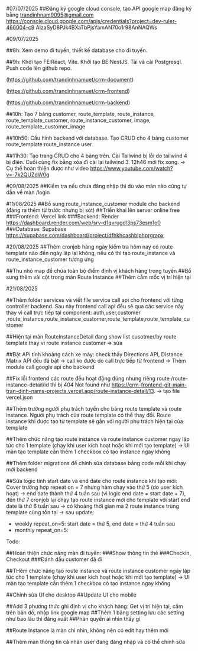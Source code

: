 #07/07/2025
##Đăng ký google cloud console, tạo API google map đăng ký bằng trandinhnam9095@gmail.com
https://console.cloud.google.com/apis/credentials?project=dev-ruler-466004-c9
AIzaSyD8PJk4BXaTbPjsYamAN70o1r98AnNAQWs

#09/07/2025

##8h: Xem demo đi tuyến, thiết kế database cho đi tuyến.

##9h: Khởi tạo FE:React, Vite. Khởi tạo BE:NestJS. Tải và cài Postgresql. Push code lên github repo.

(https://github.com/trandinhnamuet/crm-document)

(https://github.com/trandinhnamuet/crm-frontend)

(https://github.com/trandinhnamuet/crm-backend)

##10h: Tạo 7 bảng customer, route_template, route_instance, route_template_customer, route_instance_customer, image, route_template_customer_image

##10h50: Cấu hình backend với database. Tạo CRUD cho 4 bảng customer route_template route_instance user

##11h30: Tạo trang CRUD cho 4 bảng trên. Cài Tailwind bị lỗi do tailwind 4 bị điên. Cuối cùng fix bằng xóa đi cài lại tailwind 3. 12h46 mới fix xong. -> Cụ thể hoàn thiện được như video https://www.youtube.com/watch?v=-7k2QUZdW0g

#09/08/2025
##Kiểm tra nếu chưa đăng nhập thì dù vào màn nào cũng tự dẫn về màn /login

#11/08/2025
##Bổ sung route_instance_customer module cho backend (đáng ra thêm từ trước nhưng bị sót)
##Triển khai lên server online free
###Frontend: Vercel                      link
###Backend: Render                       https://dashboard.render.com/web/srv-d1qvrugdl3ps73esm1o0
###Database: Supabase                    https://supabase.com/dashboard/project/dfhkhcashblphprgrapx

#20/08/2025
##Thêm cronjob hàng ngày kiểm tra hôm nay có route template nào đến ngày lặp lại không, nếu có thì tạo route_instance và route_instance_customer tương ứng

##Thu nhỏ map để chứa toàn bộ điểm định vị khách hàng trong tuyến
##Bổ sung thêm vài cột trong màn Route Instance
##Thêm cắm mốc vị trí hiện tại


#21/08/2025

##Thêm folder services và viết file service call api cho frontend với từng controller backend. Sau này frontend call api đều sẽ qua các service này thay vì call trực tiếp tại component: auth,user,customer ,route_instance,route_instance_customer,route_template,route_template_customer

##Hiện tại màn RouteInstanceDetail đang show list cusotmer/by route template thay vì route instance customer => sửa

##Bật APi tính khoảng cách xe máy: check thấy Directions API, Distance Matrix API đều đã bật -> call ko được do call trực tiếp từ frontend
-> Thêm module call google api cho backend

##Fix lỗi frontend các route đều hoạt động đúng nhưng riêng route /route-instance-detail/id thì bị 404 Not found như https://crm-frontend-git-main-tran-dinh-nams-projects.vercel.app/route-instance-detail/13.
-> tạo file vercel.json

##Thêm trường người phụ trách tuyến cho bảng route template và route instance. Người phụ trách của route template có thể thay đổi. Route instance khi được tạo từ template sẽ gắn với người phụ trách hiện tại của template

##Thêm chức năng tạo route instance và route instance customer ngay lập tức cho 1 template (chạy khi user kích hoạt hoặc khi mới tạo template) -> UI màn tạo template cần thêm 1 checkbox có tạo instance ngay không

##Thêm folder migrations để chính sửa database bằng code mỗi khi chạy mới backend

##Sửa logic tính start date và end date cho route instance khi tạo mới: Cover trường hợp repeat on = 7 nhưng hàm chạy vào thứ 5 (do user kích hoạt) -> end date thành thứ 4 tuần sau (vì logic end date = start date + 7), đến thứ 7 cronjob lại chạy tạo route instance mới cho template với start end date là thứ 6 tuần sau -> có khoảng thời gian mà 2 route instance trùng template cùng tồn tại 
-> sau update: 
- weekly repeat_on=5: start date = thứ 5, end date = thứ 4 tuần sau
- monthly repeat_on=5:

Todo:

##Hoàn thiện chức năng màn đi tuyến:
###Show thông tin thẻ
###Checkin, Checkout
###Đánh dấu customer đã đi

##THêm chức năng tạo route instance và route instance customer ngay lập tức cho 1 template (chạy khi user kích hoạt hoặc khi mới tạo template) -> UI màn tạo template cần thêm 1 checkbox có tạo instance ngay không

##Chỉnh sửa UI cho desktop
##Update UI cho mobile

##Add 3 phương thức ghi định vị cho khách hàng: Get vị trí hiện tại, cắm trên bản đồ, nhập link google map
##Thêm 1 bảng setting lưu các setting như bao lâu thì đăng xuất
##Phân quyền ai nhìn thấy gì

##Route Instance là màn chỉ nhìn, không nên có edit hay thêm mới

##Thêm màn thông tin cá nhân user đang đăng nhập và có thể chính sửa





























